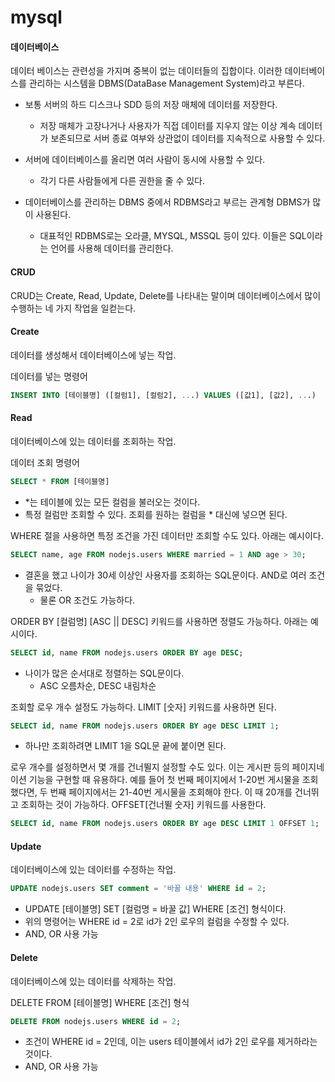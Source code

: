 # mysql

#### 데이터베이스

데이터 베이스는 관련성을 가지며 중복이 없는 데이터들의 집합이다. 이러한 데이터베이스를 관리하는 시스템을 DBMS(DataBase Management System)라고 부른다.

* 보통 서버의 하드 디스크나 SDD 등의 저장 매체에 데이터를 저장한다. 
  * 저장 매체가 고장나거나 사용자가 직접 데이터를 지우지 않는 이상 계속 데이터가 보존되므로 서버 종료 여부와 상관없이 데이터를 지속적으로 사용할 수 있다.

* 서버에 데이터베이스를 올리면 여러 사람이 동시에 사용할 수 있다.
  * 각기 다른 사람들에게 다른 권한을 줄 수 있다.

* 데이터베이스를 관리하는 DBMS 중에서 RDBMS라고 부르는 관계형 DBMS가 많이 사용된다.
  * 대표적인  RDBMS로는 오라클, MYSQL, MSSQL 등이 있다. 이들은 SQL이라는 언어를 사용해 데이터를 관리한다.



#### CRUD

CRUD는 Create, Read, Update, Delete를 나타내는 말이며 데이터베이스에서 많이 수행하는 네 가지 작업을 일컫는다. 



#### Create

데이터를 생성해서 데이터베이스에 넣는 작업.



데이터를 넣는 명령어

```sql
INSERT INTO [테이블명] ([컬럼1], [컬럼2], ...) VALUES ([값1], [값2], ...)
```



#### Read

데이터베이스에 있는 데이터를 조회하는 작업.



데이터 조회 명령어

```sql
SELECT * FROM [테이블명]
```

* *는 테이블에 있는 모든 컬럼을 불러오는 것이다.
* 특정 컬럼만 조회할 수 있다. 조회를 원하는 컬럼을 * 대신에 넣으면 된다.



WHERE 절을 사용하면 특정 조건을 가진 데이터만 조회할 수도 있다. 아래는 예시이다.

```sql
SELECT name, age FROM nodejs.users WHERE married = 1 AND age > 30;
```

* 결혼을 했고 나이가 30세 이상인 사용자를 조회하는 SQL문이다. AND로 여러 조건을 묶었다.
  * 물론 OR 조건도 가능하다.



ORDER BY [컬럼명] [ASC || DESC] 키워드를 사용하면 정렬도 가능하다. 아래는 예시이다.

```sql
SELECT id, name FROM nodejs.users ORDER BY age DESC;
```

* 나이가 많은 순서대로 정렬하는 SQL문이다.
  * ASC 오름차순, DESC 내림차순



조회할 로우 개수 설정도 가능하다. LIMIT [숫자] 키워드를 사용하면 된다. 

```SQL
SELECT id, name FROM nodejs.users ORDER BY age DESC LIMIT 1;
```

* 하나만 조회하려면 LIMIT 1을 SQL문 끝에 붙이면 된다.



로우 개수를 설정하면서 몇 개를 건너뛸지 설정할 수도 있다. 이는 게시판 등의 페이지네이션 기능을 구현할 때 유용하다. 예를 들어 첫 번째 페이지에서 1-20번 게시물을 조회했다면, 두 번째 페이지에서는 21-40번 게시물을 조회해야 한다. 이 때 20개를 건너뛰고 조회하는 것이 가능하다. OFFSET[건너뛸 숫자] 키워드를 사용한다.

```sql
SELECT id, name FROM nodejs.users ORDER BY age DESC LIMIT 1 OFFSET 1;
```





#### Update

데이터베이스에 있는 데이터를 수정하는 작업.

```sql
UPDATE nodejs.users SET comment = '바꿀 내용' WHERE id = 2;
```

* UPDATE [테이블명] SET [컬럼명 = 바꿀 값] WHERE [조건] 형식이다.
* 위의 명령어는 WHERE id = 2로 id가 2인 로우의 컬럼을 수정할 수 있다.
* AND, OR 사용 가능





#### Delete

데이터베이스에 있는 데이터를 삭제하는 작업.



DELETE FROM [테이블명] WHERE [조건] 형식

```sql
DELETE FROM nodejs.users WHERE id = 2;
```

* 조건이 WHERE id = 2인데, 이는 users 테이블에서 id가 2인 로우를 제거하라는 것이다.
* AND, OR 사용 가능
